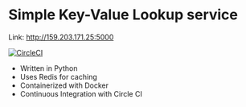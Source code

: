 # Simple Key-Value Lookup service

Link: http://159.203.171.25:5000

[![CircleCI](https://circleci.com/gh/khashf/dockerapp/tree/master.svg?style=shield)](https://circleci.com/gh/khashf/dockerapp/tree/master) 

* Written in Python 
* Uses Redis for caching
* Containerized with Docker
* Continuous Integration with Circle CI

